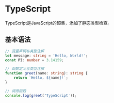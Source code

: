 # TypeScript

TypeScript是JavaScript的超集，添加了静态类型检查。

## 基本语法

```typescript
// 变量声明与类型注解
let message: string = 'Hello, World!';
const PI: number = 3.14159;

// 函数定义与类型注解
function greet(name: string): string {
    return `Hello, ${name}!`;
}

// 调用函数
console.log(greet('TypeScript'));
```